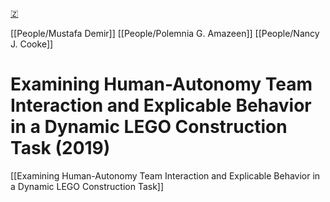 [🇿](zotero://select/library/items/M3QAXI83)

[[People/Mustafa Demir]] [[People/Polemnia G. Amazeen]] [[People/Nancy J. Cooke]] 
# Examining Human-Autonomy Team Interaction and Explicable Behavior in a Dynamic LEGO Construction Task (2019)

[[Examining Human-Autonomy Team Interaction and Explicable Behavior in a Dynamic LEGO Construction Task]]
